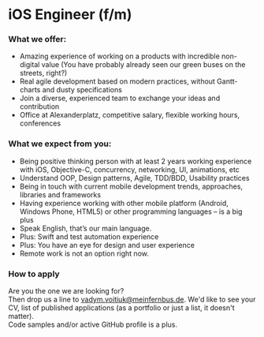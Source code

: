 # iOS Engineer (f/m)

### What we offer:

- Amazing experience of working on a products with incredible non-digital  value (You have probably already seen our green buses on the streets, right?)
- Real agile development based on modern practices, without Gantt-charts and dusty specifications
- Join a diverse, experienced team to exchange your ideas and contribution
- Office at Alexanderplatz, competitive salary, flexible working hours, conferences

### What we expect from you:

- Being positive thinking person with at least 2 years working experience with iOS, Objective-C, concurrency, networking, UI, animations, etc
- Understand OOP, Design patterns, Agile, TDD/BDD, Usability practices
- Being in touch with current mobile development trends, approaches, libraries and frameworks
- Having experience working with other mobile platform (Android, Windows Phone, HTML5) or other programming languages – is a big plus
- Speak English, that’s our main language.
- Plus: Swift and test automation experience
- Plus: You have an eye for design and user experience
- Remote work is not an option right now.

### How to apply

Are you the one we are looking for?   
Then drop us a line to <vadym.voitiuk@meinfernbus.de>.
We'd like to see your CV, list of published applications (as a portfolio or just a list, it doesn't matter).   
Code samples and/or active GitHub profile is a plus.
